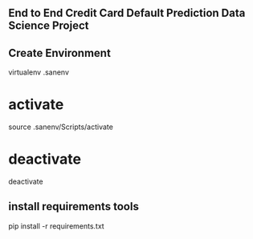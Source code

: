 ## End to End Credit Card Default Prediction Data Science Project

## Create Environment
virtualenv .sanenv
# activate
source .sanenv/Scripts/activate
# deactivate
deactivate

## install requirements tools
pip install -r requirements.txt